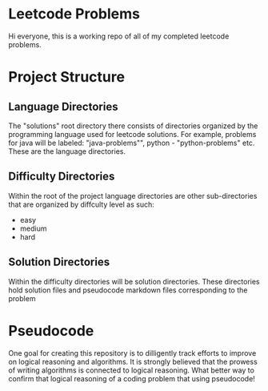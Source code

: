 # Leetcode Problems

Hi everyone, this is a working repo of all of my completed leetcode problems. 

# Project Structure

## Language Directories

The "solutions" root directory there consists of directories organized by the programming language used for leetcode solutions.
  For example, problems for java will be labeled: "java-problems"", python - "python-problems" etc. These are the language directories.

## Difficulty Directories

Within the root of the project language directories are other sub-directories that are organized by diffculty level as such:
  - easy
  - medium
  - hard

## Solution Directories

Within the difficulty directories will be solution directories. These directories hold solution files and pseudocode markdown files corresponding to the problem

# Pseudocode

One goal for creating this repository is to dilligently track efforts to improve on logical reasoning and algorithms. It is strongly believed that the prowess of writing algorithms is connected to logical reasoning. What better way to confirm that logical reasoning of a coding problem that using pseudocode! 

